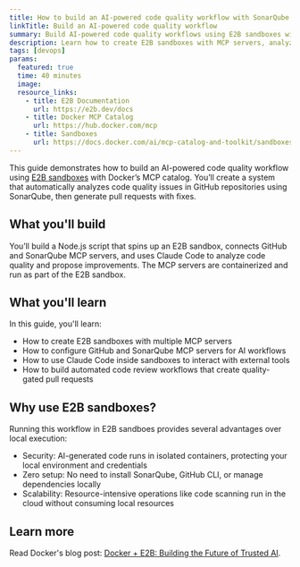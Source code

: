 ```yaml
---
title: How to build an AI-powered code quality workflow with SonarQube and E2B
linkTitle: Build an AI-powered code quality workflow
summary: Build AI-powered code quality workflows using E2B sandboxes with Docker's MCP catalog to automate GitHub and SonarQube integration.
description: Learn how to create E2B sandboxes with MCP servers, analyze code quality with SonarQube, and generate quality-gated pull requests using GitHub—all through natural language interactions with Claude.
tags: [devops]
params:
  featured: true
  time: 40 minutes
  image:
  resource_links:
    - title: E2B Documentation
      url: https://e2b.dev/docs
    - title: Docker MCP Catalog
      url: https://hub.docker.com/mcp
    - title: Sandboxes
      url: https://docs.docker.com/ai/mcp-catalog-and-toolkit/sandboxes/
---
```


This guide demonstrates how to build an AI-powered code quality workflow using
[E2B sandboxes](https://e2b.dev/docs) with Docker’s MCP catalog. You’ll create
a system that automatically analyzes code quality issues in GitHub repositories
using SonarQube, then generate pull requests with fixes.

## What you'll build

You’ll build a Node.js script that spins up an E2B sandbox, connects GitHub and
SonarQube MCP servers, and uses Claude Code to analyze code quality and propose
improvements. The MCP servers are containerized and run as part of the E2B
sandbox.

## What you'll learn

In this guide, you'll learn:

- How to create E2B sandboxes with multiple MCP servers
- How to configure GitHub and SonarQube MCP servers for AI workflows
- How to use Claude Code inside sandboxes to interact with external tools
- How to build automated code review workflows that create quality-gated
pull requests

## Why use E2B sandboxes?

Running this workflow in E2B sandboes provides several advantages over
local execution:

- Security: AI-generated code runs in isolated containers, protecting your
local environment and credentials
- Zero setup: No need to install SonarQube, GitHub CLI, or manage dependencies
locally
- Scalability: Resource-intensive operations like code scanning run in the
cloud without consuming local resources

## Learn more

Read Docker's blog post: [Docker + E2B: Building the Future of Trusted AI](https://www.docker.com/blog/docker-e2b-building-the-future-of-trusted-ai/).
